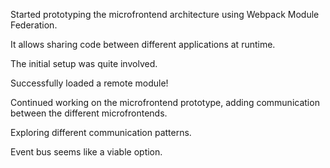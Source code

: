 Started prototyping the microfrontend architecture using Webpack Module Federation.

It allows sharing code between different applications at runtime.

The initial setup was quite involved.

Successfully loaded a remote module!

Continued working on the microfrontend prototype, adding communication between the different microfrontends.

Exploring different communication patterns.

Event bus seems like a viable option.